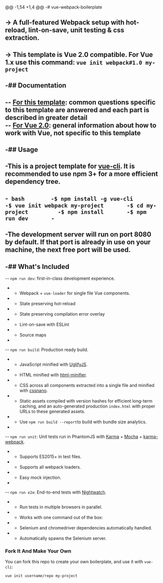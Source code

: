 @@ -1,54 +1,4 @@
-# vue-webpack-boilerplate		
 		 
-> A full-featured Webpack setup with hot-reload, lint-on-save, unit testing & css extraction.		
-		
-> This template is Vue 2.0 compatible. For Vue 1.x use this command: `vue init webpack#1.0 my-project`		
-		
-## Documentation		
-		
-- [For this template](http://vuejs-templates.github.io/webpack): common questions specific to this template are answered and each part is described in greater detail		
-- [For Vue 2.0](http://vuejs.org/guide/): general information about how to work with Vue, not specific to this template		
-		
-## Usage		
-		
-This is a project template for [vue-cli](https://github.com/vuejs/vue-cli). **It is recommended to use npm 3+ for a more efficient dependency tree.**		
-		
-``` bash		
-$ npm install -g vue-cli		
-$ vue init webpack my-project		
-$ cd my-project		
-$ npm install		
-$ npm run dev		
-```		
-		
-The development server will run on port 8080 by default. If that port is already in use on your machine, the next free port will be used.		
-		
-## What's Included		
-		
-- `npm run dev`: first-in-class development experience.		
-  - Webpack + `vue-loader` for single file Vue components.		
-  - State preserving hot-reload		
-  - State preserving compilation error overlay		
-  - Lint-on-save with ESLint		
-  - Source maps		
-		
-- `npm run build`: Production ready build.		
-  - JavaScript minified with [UglifyJS](https://github.com/mishoo/UglifyJS2).		
-  - HTML minified with [html-minifier](https://github.com/kangax/html-minifier).		
-  - CSS across all components extracted into a single file and minified with [cssnano](https://github.com/ben-eb/cssnano).		
-  - Static assets compiled with version hashes for efficient long-term caching, and an auto-generated production `index.html` with proper URLs to these generated assets.		
-  - Use `npm run build --report`to build with bundle size analytics.		
-		
-- `npm run unit`: Unit tests run in PhantomJS with [Karma](http://karma-runner.github.io/0.13/index.html) + [Mocha](http://mochajs.org/) + [karma-webpack](https://github.com/webpack/karma-webpack).		
-  - Supports ES2015+ in test files.		
-  - Supports all webpack loaders.		
-  - Easy mock injection.		
-		
-- `npm run e2e`: End-to-end tests with [Nightwatch](http://nightwatchjs.org/).		
-  - Run tests in multiple browsers in parallel.		
-  - Works with one command out of the box:		
-    - Selenium and chromedriver dependencies automatically handled.		
-    - Automatically spawns the Selenium server.

### Fork It And Make Your Own

You can fork this repo to create your own boilerplate, and use it with `vue-cli`:

``` bash
vue init username/repo my-project
```
